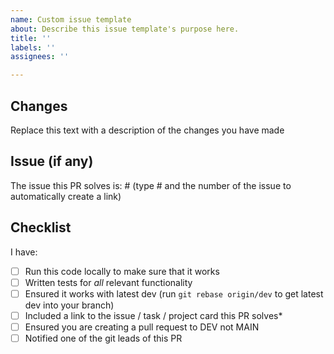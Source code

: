 ```yaml
---
name: Custom issue template
about: Describe this issue template's purpose here.
title: ''
labels: ''
assignees: ''

---
```


## Changes
Replace this text with a description of the changes you have made

## Issue (if any)

The issue this PR solves is: #
(type # and the number of the issue to automatically create a link)

## Checklist
I have:

- [ ] Run this code locally to make sure that it works
- [ ] Written tests for _all_ relevant functionality
- [ ] Ensured it works with latest dev (run `git rebase origin/dev` to get latest dev into your branch)
- [ ] Included a link to the issue / task / project card this PR solves*
- [ ] Ensured you are creating a pull request to DEV not MAIN
- [ ] Notified one of the git leads of this PR
